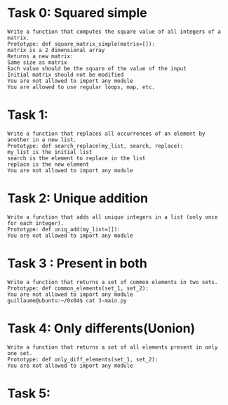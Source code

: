 # Task 0: Squared simple
    Write a function that computes the square value of all integers of a matrix.
    Prototype: def square_matrix_simple(matrix=[]):
    matrix is a 2 dimensional array
    Returns a new matrix:
    Same size as matrix
    Each value should be the square of the value of the input
    Initial matrix should not be modified
    You are not allowed to import any module
    You are allowed to use regular loops, map, etc.
# Task 1:
    Write a function that replaces all occurrences of an element by another in a new list.
    Prototype: def search_replace(my_list, search, replace):
    my_list is the initial list
    search is the element to replace in the list
    replace is the new element
    You are not allowed to import any module
# Task 2: Unique addition
    Write a function that adds all unique integers in a list (only once for each integer).
    Prototype: def uniq_add(my_list=[]):
    You are not allowed to import any module
# Task 3 : Present in both
    Write a function that returns a set of common elements in two sets.
    Prototype: def common_elements(set_1, set_2):
    You are not allowed to import any module
    guillaume@ubuntu:~/0x04$ cat 3-main.py
# Task 4: Only differents(Uonion)
    Write a function that returns a set of all elements present in only one set.
    Prototype: def only_diff_elements(set_1, set_2):
    You are not allowed to import any module
# Task 5: 